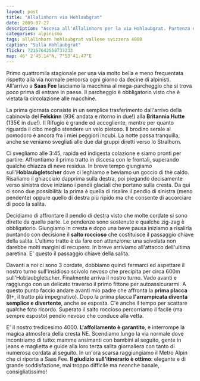 ```yaml
---
layout: post
title: "Allalinhorn via Hohlaubgrat"
date: 2009-07-27
description: "Ascesa all'Allalinhorn per la via Hohlaubgrat. Partenza da Saas Fee e pernottamento alla Britannia Hutte"
categories: alpinismo
tags: allalinhorn hohlaubgrat vallese svizzera 4000
caption: "Sulla Hohlaubgrat"
flickr: 72157642558737233
map: 46° 2'45.14"N, 7°53'41.47"E
---
```


Primo quattromila stagionale per una via molto bella e meno frequentata rispetto alla via normale percorsa ogni giorno da decine di alpinisti. All'arrivo a **Saas Fee** lasciamo la macchina al mega-parcheggio che si trova poco prima di entrare in paese. Il parcheggio è obbligatorio visto che è vietata la circolazione alle macchine.

La prima giornata consiste in un semplice trasferimento dall'arrivo della cabinovia del **Felskinn** (93€ andata e ritorno in due!) alla **Britannia Hutte** (135€ in due!). Il Rifugio è grande ed accogliente, mentre per quanto riguarda il cibo meglio stendere un velo pietoso. Il brodino serale al pomodoro è ancora fra i miei peggiori incubi. La notte passa tranquilla, anche se veniamo svegliati alle due dai gruppi diretti verso lo Stralhorn.

Ci svegliamo alle 3:45, rapida ed indigesta colazione e siamo pronti per partire. Affrontiamo il primo tratto in discesa con le frontali, superando qualche chiazza di neve residua. In breve tempo giungiamo sull'**Hoblaubgletscher** dove ci leghiamo e beviamo un goccio di thè caldo. Risaliamo il ghiacciaio dapprima sulla destra, poi piegando decisamente verso sinistra dove iniziano i pendii glaciali che portano sulla cresta. Da qui ci sono due possibilità: la prima è quella di risalire il pendio di sinistra (meno pendente) oppure quello di destra più ripido ma che consente di accorciare di poco la salita.

Decidiamo di affrontare il pendio di destra visto che molte cordate si sono dirette da quella parte. Le pendenze sono sostenute e qualche zig-zag è obbligatorio. Giungiamo in cresta e dopo una beve pausa iniziamo a risalirla puntando con decisione il **salto roccioso** che costituisce il passaggio chiave della salita. L'ultimo tratto è da fare con attenzione: una scivolata non darebbe molti margini di recupero. In breve arriviamo all'attacco dell'ultima paretina. E' questo il passaggio chiave della salita.

Davanti a noi ci sono 3 cordate, dobbiamo quindi fermarci ed aspettare il nostro turno sull'insidioso scivolo nevoso che precipita per circa 600m sull'Hoblaubgletscher. Finalmente arriva il nostro turno. Vado avanti e raggiungo con un delicato traverso il primo fittone per autoassicurarmi. A questo punto faccio andare avanti mio padre che affronta la **prima placca** (II+, il tratto più impegnativo). Dopo la prima placca **l'arrampicata diventa semplice e divertente**, anche se esposta. C'è anche il tempo per scattare qualche foto ricordo. Superato il salto roccioso percorriamo il facile (ma sempre esposto) pendio nevoso che conduce alla vetta.

E' il nostro tredicesimo 4000. **L'affollamento è garantito**, e interrompe la magica atmosfera della cresta NE. Scendiamo lungo la via normale dove incontriamo di tutto: mamme ansimanti con bambini al seguito, gente in jeans e maglietta e guide alla loro terza salita giornaliera con tanto di numerosa cordata al seguito. In un'ora scarsa raggiungiamo il Metro Alpin che ci riporta a Saas Fee. **Il giudizio sull'itinerario è ottimo**: elegante e di grande soddisfazione, mai troppo difficile ma neanche banale, consigliatissimo!